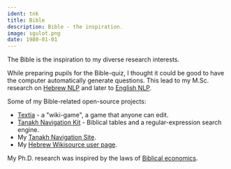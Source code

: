 ```yaml
---
ident: tnk
title: Bible
description: Bible - the inspiration.
image: sgulot.png
date: 1980-01-01
---
```

The Bible is the inspiration to my diverse research interests.

While preparing pupils for the Bible-quiz, I thought it could be good
to have the computer automatically generate questions. This lead to
my M.Sc. research on [Hebrew NLP][T5] and later to [English NLP][T4].

Some of my Bible-related open-source projects:

* [Textia][P4] - a "wiki-game", a game that anyone can edit.
* [‎Tanakh Navigation Kit][P5] - Biblical tables and a regular-expression search engine.
* My [Tanakh Navigation Site][1].
* My [Hebrew Wikisource user page][2].

My Ph.D. research was inspired by the laws of [Biblical economics][T6].

[1]: http://tora.us.fm/tnk1
[2]: http://he.wikisource.org/wiki/User:Erel_Segal
[P4]: https://github.com/erelsgl/textia
[P5]: https://github.com/erelsgl/tnk
[T4]: {{site.baseurl}}/topics/{{page.lang}}/negochat
[T5]: {{site.baseurl}}/topics/{{page.lang}}/hebnlp
[T6]: {{site.baseurl}}/topics/{{page.lang}}/jewecon
